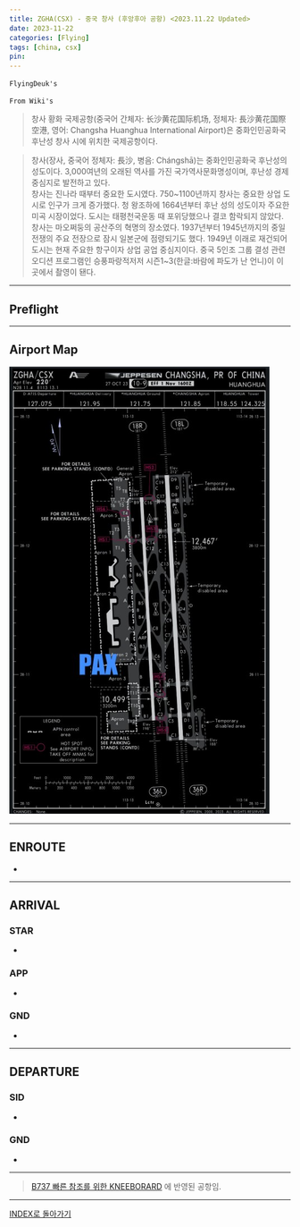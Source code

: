 ```yaml
---
title: ZGHA(CSX) - 중국 창사 (후앙후아 공항) <2023.11.22 Updated>
date: 2023-11-22
categories: [Flying]
tags: [china, csx]
pin:
---
```


`FlyingDeuk's`
> 


`From Wiki's`
> 창사 황화 국제공항(중국어 간체자: 长沙黄花国际机场, 정체자: 長沙黄花国際空港, 영어: Changsha Huanghua International Airport)은 중화인민공화국 후난성 창사 시에 위치한 국제공항이다.

> 창사(장사, 중국어 정체자: 長沙, 병음: Chángshā)는 중화인민공화국 후난성의 성도이다. 3,000여년의 오래된 역사를 가진 국가역사문화명성이며, 후난성 경제 중심지로 발전하고 있다. <br>
창사는 진나라 때부터 중요한 도시였다. 750~1100년까지 창사는 중요한 상업 도시로 인구가 크게 증가했다. 청 왕조하에 1664년부터 후난 성의 성도이자 주요한 미곡 시장이었다. 도시는 태평천국운동 때 포위당했으나 결코 함락되지 않았다. 창사는 마오쩌둥의 공산주의 혁명의 장소였다. 1937년부터 1945년까지의 중일전쟁의 주요 전장으로 잠시 일본군에 점령되기도 했다. 1949년 이래로 재건되어 도시는 현재 주요한 항구이자 상업 공업 중심지이다. 중국 5인조 그룹 결성 관련 오디션 프로그램인 승풍파랑적저저 시즌1~3(한글:바람에 파도가 난 언니)이 이곳에서 촬영이 됀다.

--------

## Preflight


---------

## Airport Map
![csx](/img/flying/airport/csx_ap.jpg)


------------

## ENROUTE
- 

--------

## ARRIVAL
### STAR
- 


### APP
- 

### GND
- 

-------

## DEPARTURE
### SID
- 

### GND
- 

----

> [B737 빠른 참조를 위한 KNEEBORARD](/posts/B737-kneeboard/) 에 반영된 공항임. 

-------


[INDEX로 돌아가기](/posts/KoreaJapanChina/)
